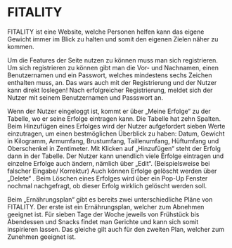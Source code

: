 # FITALITY

FITALITY ist eine Website, welche Personen helfen kann das eigene Gewicht immer im Blick zu halten und somit den eigenen Zielen näher zu kommen.

Um die Features der Seite nutzen zu können muss man sich registrieren. 
Um sich registrieren zu können gibt man die Vor- und Nachnamen, einen Benutzernamen und ein Passwort, welches mindestens sechs Zeichen enthalten muss, an.
Das wars auch mit der Registrierung und der Nutzer kann direkt loslegen!
Nach erfolgreicher Registrierung, meldet sich der Nutzer mit seinem Benutzernamen und Passswort an. 

Wenn der Nutzer eingeloggt ist, kommt er über „Meine Erfolge“ zu der Tabelle, wo er seine Erfolge eintragen kann. Die Tabelle hat zehn Spalten. Beim Hinzufügen eines Erfolges wird der Nutzer aufgefordert sieben Werte einzutragen, um einen bestmöglichen Überblick zu haben: Datum, Gewicht in Kilogramm, Armumfang, Brustumfang, Taillenumfang, Hüftumfang und Oberschenkel in Zentimeter.
Mit Klicken auf „Hinzufügen“ steht der Erfolg dann in der Tabelle. Der Nutzer kann unendlich viele Erfolge eintragen und einzelne Erfolge auch ändern, nämlich über „Edit“. (Beispielsweise bei falscher Eingabe/ Korrektur) 
Auch können Erfolge gelöscht werden über „Delete“ . Beim Löschen eines Erfolges wird über ein Pop-Up Fenster nochmal nachgefragt, ob dieser Erfolg wirklich gelöscht werden soll. 

Beim „Ernährungsplan“ gibt es bereits zwei unterschiedliche Pläne von FITALITY. 
Der erste ist ein Ernährungsplan, welcher zum Abnehmen geeignet ist. Für sieben Tage der Woche jeweils von Frühstück bis Abendessen und Snacks findet man Gerichte und kann sich somit inspirieren lassen. Das gleiche gilt auch für den zweiten Plan, welcher zum Zunehmen geeignet ist. 
